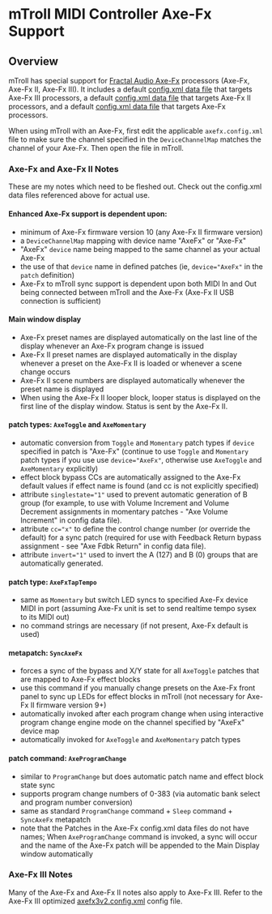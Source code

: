 # mTroll MIDI Controller Axe-Fx Support

## Overview
mTroll has special support for [Fractal Audio Axe-Fx](https://www.fractalaudio.com/) processors (Axe-Fx, Axe-Fx II, Axe-Fx III).
It includes 
a default [config.xml data file](../data/axefx3v2.config.xml) that targets Axe-Fx III processors, 
a default [config.xml data file](../data/axefx2.config.xml) that targets Axe-Fx II processors, and
a default [config.xml data file](../data/axefx.config.xml) that targets Axe-Fx processors.

When using mTroll with an Axe-Fx, first edit the applicable `axefx.config.xml` file to make sure the channel 
specified in the `DeviceChannelMap` matches the channel of your Axe-Fx.
Then open the file in mTroll.

###  Axe-Fx and Axe-Fx II Notes
These are my notes which need to be fleshed out.  Check out the config.xml data files referenced above for actual use.

#### Enhanced Axe-Fx support is dependent upon:
- minimum of Axe-Fx firmware version 10 (any Axe-Fx II firmware version)
- a `DeviceChannelMap` mapping with device name "AxeFx" or "Axe-Fx"
- "AxeFx" `device` name being mapped to the same channel as your actual Axe-Fx
- the use of that `device` name in defined patches (ie, `device="AxeFx"` in the `patch` definition)
- Axe-Fx to mTroll sync support is dependent upon both MIDI In and Out being connected between mTroll and the Axe-Fx (Axe-Fx II USB connection is sufficient)

#### Main window display
- Axe-Fx preset names are displayed automatically on the last line of the display whenever an Axe-Fx program change is issued
- Axe-Fx II preset names are displayed automatically in the display whenever
a preset on the Axe-Fx II is loaded or whenever a scene change occurs
- Axe-Fx II scene numbers are displayed automatically whenever the preset name is displayed
- When using the Axe-Fx II looper block, looper status is displayed on the first line of the display window.  Status is sent by the Axe-Fx II.

#### patch types: `AxeToggle` and `AxeMomentary`
- automatic conversion from `Toggle` and `Momentary` patch types if `device` specified in patch is "Axe-Fx" (continue to use 
`Toggle` and `Momentary` patch types if you use use `device="AxeFx"`, otherwise use `AxeToggle` and `AxeMomentary` explicitly)
- effect block bypass CCs are automatically assigned to the Axe-Fx default values if effect name is found (and cc is not explicitly specified)
- attribute `singlestate="1"` used to prevent automatic generation of B group (for example, to use with Volume Increment and Volume Decrement 
assignments in momentary patches - "Axe Volume Increment" in config data file).
- attribute `cc="x"` to define the control change number (or override the default) for a sync patch (required for use with Feedback Return 
bypass assignment - see "Axe Fdbk Return" in config data file).
- attribute `invert="1"` used to invert the A (127) and B (0) groups that are automatically generated.

#### patch type: `AxeFxTapTempo`
- same as `Momentary` but switch LED syncs to specified Axe-Fx device MIDI in port 
(assuming Axe-Fx unit is set to send realtime tempo sysex to its MIDI out)
- no command strings are necessary (if not present, Axe-Fx default is used)

#### metapatch: `SyncAxeFx`
- forces a sync of the bypass and X/Y state for all `AxeToggle` patches that are mapped to Axe-Fx effect blocks
- use this command if you manually change presets on the Axe-Fx front panel to sync up LEDs for effect blocks in mTroll (not necessary for Axe-Fx II firmware version 9+)
- automatically invoked after each program change when using interactive program change engine mode on the channel specified by "AxeFx" device map
- automatically invoked for `AxeToggle` and `AxeMomentary` patch types

#### patch command: `AxeProgramChange`
- similar to `ProgramChange` but does automatic patch name and effect block state sync
- supports program change numbers of 0-383 (via automatic bank select and program number conversion)
- same as standard `ProgramChange` command + `Sleep` command + `SyncAxeFx` metapatch
- note that the Patches in the Axe-Fx config.xml data files do not have names; 
When `AxeProgramChange` command is invoked, a sync will occur and the name of the Axe-Fx patch will be appended to the Main Display window automatically

###  Axe-Fx III Notes
Many of the Axe-Fx and Axe-Fx II notes also apply to Axe-Fx III.
Refer to the Axe-Fx III optimized [axefx3v2.config.xml](../data/axefx3v2.config.xml) config file.
